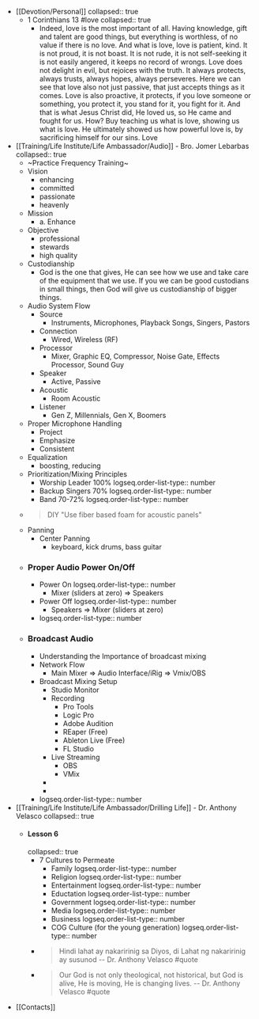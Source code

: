 - [[Devotion/Personal]]
  collapsed:: true
	- 1 Corinthians 13 #love
	  collapsed:: true
		- Indeed, love is the most important of all. Having knowledge, gift and talent are good things, but everything is worthless, of no value if there is no love. And what is love, love is patient, kind. It is not proud, it is not boast. It is not rude, it is not self-seeking it is not easily angered, it keeps no record of wrongs. Love does not delight in evil, but rejoices with the truth. It always protects, always trusts, always hopes, always perseveres. Here we can see that love also not just passive, that just accepts things as it comes. Love is also proactive, it protects, if you love someone or something, you protect it, you stand for it, you fight for it. And that is what Jesus Christ did, He loved us, so He came and fought for us. How? Buy teaching us what is love, showing us what is love. He ultimately showed us how powerful love is, by sacrificing himself for our sins. Love
- [[Training/Life Institute/Life Ambassador/Audio]] - Bro. Jomer Lebarbas
  collapsed:: true
	- ~Practice Frequency Training~
	- Vision
		- enhancing
		- committed
		- passionate
		- heavenly
	- Mission
		- a. Enhance
	- Objective
		- professional
		- stewards
		- high quality
	- Custodianship
		- God is the one that gives, He can see how we use and take care of the equipment that we use. If you we can be good custodians in small things, then God will give us custodianship of bigger things.
	- Audio System Flow
		- Source
			- Instruments, Microphones, Playback Songs, Singers, Pastors
		- Connection
			- Wired, Wireless (RF)
		- Processor
			- Mixer, Graphic EQ, Compressor, Noise Gate, Effects Processor, Sound Guy
		- Speaker
			- Active, Passive
		- Acoustic
			- Room Acoustic
		- Listener
			- Gen Z, Millennials, Gen X, Boomers
	- Proper Microphone Handling
		- Project
		- Emphasize
		- Consistent
	- Equalization
		- boosting, reducing
	- Prioritization/Mixing Principles
		- Worship Leader 100%
		  logseq.order-list-type:: number
		- Backup Singers 70%
		  logseq.order-list-type:: number
		- Band 70-72%
		  logseq.order-list-type:: number
	- > DIY "Use fiber based foam for acoustic panels"
	- Panning
		- Center Panning
			- keyboard, kick drums, bass guitar
	- ### Proper Audio Power On/Off
		- Power On
		  logseq.order-list-type:: number
			- Mixer (sliders at zero) => Speakers
		- Power Off
		  logseq.order-list-type:: number
			- Speakers => Mixer (sliders at zero)
		- logseq.order-list-type:: number
	- ### Broadcast Audio
		- Understanding the Importance of broadcast mixing
		- Network Flow
			- Main Mixer => Audio Interface/iRig => Vmix/OBS
		- Broadcast Mixing Setup
			- Studio Monitor
			- Recording
				- Pro Tools
				- Logic Pro
				- Adobe Audition
				- REaper (Free)
				- Ableton Live (Free)
				- FL Studio
			- Live Streaming
				- OBS
				- VMix
			-
			-
		- logseq.order-list-type:: number
- [[Training/Life Institute/Life Ambassador/Drilling Life]] - Dr. Anthony Velasco
  collapsed:: true
	- #### Lesson 6
	  collapsed:: true
		- 7 Cultures to Permeate
			- Family
			  logseq.order-list-type:: number
			- Religion
			  logseq.order-list-type:: number
			- Entertainment
			  logseq.order-list-type:: number
			- Eductation
			  logseq.order-list-type:: number
			- Government
			  logseq.order-list-type:: number
			- Media
			  logseq.order-list-type:: number
			- Business
			  logseq.order-list-type:: number
			- COG Culture (for the young generation)
			  logseq.order-list-type:: number
		- > Hindi lahat ay nakaririnig sa Diyos, di Lahat ng nakaririnig ay susunod -- Dr. Anthony Velasco #quote
		- > Our God is not only theological, not historical, but God is alive, He is moving, He is changing lives. -- Dr. Anthony Velasco #quote
- [[Contacts]]